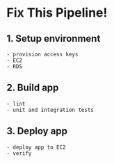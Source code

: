 # Fix This Pipeline!

## 1. Setup environment
    - provision access keys
    - EC2
    - RDS
## 2. Build app
    - lint
    - unit and integration tests
## 3. Deploy app
    - deploy app to EC2
    - verify
